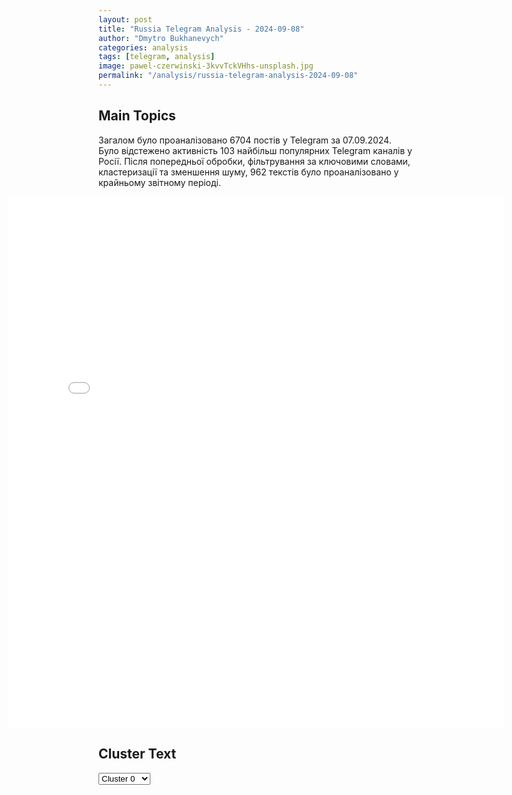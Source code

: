 ```yaml
---
layout: post
title: "Russia Telegram Analysis - 2024-09-08"
author: "Dmytro Bukhanevych"
categories: analysis
tags: [telegram, analysis]
image: pawel-czerwinski-3kvvTckVHhs-unsplash.jpg
permalink: "/analysis/russia-telegram-analysis-2024-09-08"
---
```


<style>
    /* Adjusting iframe-container styles */
    .wide-iframe-container {
        width: calc(100% + 30vw);  /* Extending the width */
        margin-left: -15vw;       /* Negative margin to push to the left */
        overflow: hidden;         /* In case the iframe content spills over */
    }

    .wide-iframe-container iframe {
        width: 100%;  /* Making the iframe take the full width of its container */
        border: none; /* Removing any borders from the iframe */
    }

    /* Toggle mechanism */
    .hidden {
        display: none;
    }
    
    .show-content-target:checked + .show-content {
        display: block;
    }
</style>

<h2>Main Topics</h2>
<p>Загалом було проаналізовано 6704 постів у Telegram за 07.09.2024. Було відстежено активність 103 найбільш популярних Telegram каналів у Росії. Після попередньої обробки, фільтрування за ключовими словами, кластеризації та зменшення шуму, 962 текстів було проаналізовано у крайньому звітному періоді.</p>
<!-- Embedding Main Plotly Visualization -->
<div class="wide-iframe-container">
    <iframe src="{{site.baseurl}}/visualizations/2024-09-08/fig_topics_time.html" height="850"></iframe>
</div>


<h2>Cluster Text</h2>

<!-- Dropdown to select a cluster -->
<select id="clusterSelector" onchange="displayClusterText()">
<option value="0">Cluster 0</option><option value="1">Cluster 1</option><option value="2">Cluster 2</option><option value="3">Cluster 3</option><option value="4">Cluster 4</option><option value="5">Cluster 5</option><option value="6">Cluster 6</option><option value="7">Cluster 7</option><option value="8">Cluster 8</option><option value="9">Cluster 9</option><option value="10">Cluster 10</option><option value="11">Cluster 11</option><option value="12">Cluster 12</option><option value="13">Cluster 13</option><option value="14">Cluster 14</option><option value="15">Cluster 15</option><option value="16">Cluster 16</option>
</select>

<!-- Display area for the selected cluster's text -->
<div id="clusterTextDisplay" class="hidden"></div>

<script type="text/javascript">
    var clusterDetails = {"0": "<b>Total Posts:</b> 39<br><b>Date:</b> 2024-09-07 00:47:23+00:00<br><b>Author:</b> vchkogpu<br><b>Link:</b> https://t.me/s/vchkogpu/50707<br><b>Subscribers:</b> 1098496<br><b>Text:</b> \u0422\u0435\u043a\u0441\u0442: \u0412 \u0412\u043e\u0440\u043e\u043d\u0435\u0436\u0441\u043a\u043e\u0439 \u043e\u0431\u043b\u0430\u0441\u0442\u0438 \u0411\u041f\u041b\u0410 \u043f\u043e\u0440\u0430\u0437\u0438\u043b \u0441\u043a\u043b\u0430\u0434 \u0431\u043e\u0435\u043f\u0440\u0438\u043f\u0430\u0441\u043e\u0432. \u041f\u043e \u0441\u043b\u043e\u0432\u0430\u043c \u0433\u0443\u0431\u0435\u0440\u043d\u0430\u0442\u043e\u0440\u0430, \u0432 \u041e\u0441\u0442\u0440\u043e\u0433\u043e\u0436\u0441\u043a\u043e\u043c \u0440\u0430\u0439\u043e\u043d\u0435 \"\u0432 \u0440\u0435\u0437\u0443\u043b\u044c\u0442\u0430\u0442\u0435 \u043f\u0430\u0434\u0435\u043d\u0438\u044f \u0411\u041f\u041b\u0410\" \u0432\u043e\u0437\u043d\u0438\u043a \u043f\u043e\u0436\u0430\u0440, \u043f\u0435\u0440\u0435\u0448\u0435\u0434\u0448\u0438\u0439 \u043d\u0430 \u0432\u0437\u0440\u044b\u0432\u043e\u043e\u043f\u0430\u0441\u043d\u044b\u0435 \u043f\u0440\u0435\u0434\u043c\u0435\u0442\u044b. \u041d\u0430\u0447\u0430\u043b\u0430\u0441\u044c \u0434\u0435\u0442\u043e\u043d\u0430\u0446\u0438\u044f. \u0416\u0438\u0442\u0435\u043b\u0435\u0439 \u043e\u0434\u043d\u043e\u0433\u043e \u0441\u0435\u043b\u0430 \u0440\u0435\u0448\u0435\u043d\u043e \u0432\u0440\u0435\u043c\u0435\u043d\u043d\u043e \u044d\u0432\u0430\u043a\u0443\u0438\u0440\u043e\u0432\u0430\u0442\u044c \u0432 \u0441\u043e\u0441\u0435\u0434\u043d\u0438\u0439 \u043d\u0430\u0441\u0435\u043b\u0435\u043d\u043d\u044b\u0439 \u043f\u0443\u043d\u043a\u0442.", "1": "<b>Total Posts:</b> 31<br><b>Date:</b> 2024-09-07 06:48:51+00:00<br><b>Author:</b> voenkorkotenok<br><b>Link:</b> https://t.me/s/voenkorKotenok/58860<br><b>Subscribers:</b> 405379<br><b>Text:</b> \u0422\u0435\u043a\u0441\u0442: \u041d\u043e\u0447\u044c\u044e \u043d\u0430\u0434 \u0440\u043e\u0441\u0441\u0438\u0439\u0441\u043a\u0438\u043c\u0438 \u0440\u0435\u0433\u0438\u043e\u043d\u0430\u043c\u0438 \u0431\u044b\u043b\u0438 \u0441\u0431\u0438\u0442\u044b \u0447\u0435\u0442\u044b\u0440\u0435 \u0443\u043a\u0440\u0430\u0438\u043d\u0441\u043a\u0438\u0445 \u0431\u0435\u0441\u043f\u0438\u043b\u043e\u0442\u043d\u0438\u043a\u0430. \u0414\u0435\u0436\u0443\u0440\u043d\u044b\u043c\u0438 \u0441\u0440\u0435\u0434\u0441\u0442\u0432\u0430\u043c\u0438 \u041f\u0412\u041e \u0443\u043d\u0438\u0447\u0442\u043e\u0436\u0435\u043d\u044b \u043f\u043e \u0434\u0432\u0430 \u0434\u0440\u043e\u043d\u0430 \u043d\u0430\u0434 \u041a\u0443\u0440\u0441\u043a\u043e\u0439 \u0438 \u0411\u0435\u043b\u0433\u043e\u0440\u043e\u0434\u0441\u043a\u043e\u0439 \u043e\u0431\u043b\u0430\u0441\u0442\u044f\u043c\u0438.\u041e\u0434\u043d\u043e\u0432\u0440\u0435\u043c\u0435\u043d\u043d\u043e \u0441 \u044d\u0442\u0438\u043c \u043f\u043e \u0446\u0435\u043b\u044f\u043c \u043d\u0430 \u0442\u0435\u0440\u0440\u0438\u0442\u043e\u0440\u0438\u0438 \u0423\u043a\u0440\u0430\u0438\u043d\u044b \u043d\u043e\u0447\u044c\u044e \u0440\u0430\u0431\u043e\u0442\u0430\u043b\u0438 \"\u0413\u0435\u0440\u0430\u043d\u0438\". \u0412\u0437\u0440\u044b\u0432\u044b \u0433\u0440\u0435\u043c\u0435\u043b\u0438 \u0432 \u041a\u0438\u0435\u0432\u0441\u043a\u043e\u0439, \u0416\u0438\u0442\u043e\u043c\u0438\u0440\u0441\u043a\u043e\u0439, \u041e\u0434\u0435\u0441\u0441\u043a\u043e\u0439, \u041d\u0438\u043a\u043e\u043b\u0430\u0435\u0432\u0441\u043a\u043e\u0439, \u0425\u043c\u0435\u043b\u044c\u043d\u0438\u0446\u043a\u043e\u0439, \u0412\u0438\u043d\u043d\u0438\u0446\u043a\u043e\u0439, \u0422\u0435\u0440\u043d\u043e\u043f\u043e\u043b\u044c\u0441\u043a\u043e\u0439 \u043e\u0431\u043b\u0430\u0441\u0442\u044f\u0445. @voenkorKotenok", "2": "<b>Total Posts:</b> 153<br><b>Date:</b> 2024-09-07 11:54:08+00:00<br><b>Author:</b> dva_majors<br><b>Link:</b> https://t.me/s/dva_majors/51819<br><b>Subscribers:</b> 1170253<br><b>Text:</b> \u0422\u0435\u043a\u0441\u0442: \u041a\u0443\u0440\u0441\u043a\u0430\u044f \u043e\u0431\u043b\u0430\u0441\u0442\u044c. \u0421\u0432\u043e\u0434\u043a\u0430 \u041c\u0438\u043d\u043e\u0431\u043e\u0440\u043e\u043d\u044b \u0420\u043e\u0441\u0441\u0438\u0438 \u043e \u0445\u043e\u0434\u0435 \u043e\u0442\u0440\u0430\u0436\u0435\u043d\u0438\u044f \u043f\u043e\u043f\u044b\u0442\u043a\u0438 \u0432\u0442\u043e\u0440\u0436\u0435\u043d\u0438\u044f \u0412\u0421\u0423 \u043d\u0430 \u0442\u0435\u0440\u0440\u0438\u0442\u043e\u0440\u0438\u044e \u0420\u043e\u0441\u0441\u0438\u0439\u0441\u043a\u043e\u0439 \u0424\u0435\u0434\u0435\u0440\u0430\u0446\u0438\u0438 \u0432 \u041a\u0443\u0440\u0441\u043a\u043e\u0439 \u043e\u0431\u043b\u0430\u0441\u0442\u0438 (\u043f\u043e \u0441\u043e\u0441\u0442\u043e\u044f\u043d\u0438\u044e \u043d\u0430 7 \u0441\u0435\u043d\u0442\u044f\u0431\u0440\u044f 2024 \u0433.)\u00a0\u25aa\ufe0f \u041f\u043e\u0434\u0440\u0430\u0437\u0434\u0435\u043b\u0435\u043d\u0438\u044f\u043c\u0438 \u0433\u0440\u0443\u043f\u043f\u0438\u0440\u043e\u0432\u043a\u0438 \u0432\u043e\u0439\u0441\u043a \u00ab\u0421\u0435\u0432\u0435\u0440\u00bb \u043f\u0440\u0438 \u043f\u043e\u0434\u0434\u0435\u0440\u0436\u043a\u0435 \u0430\u0432\u0438\u0430\u0446\u0438\u0438 \u0438 \u0430\u0440\u0442\u0438\u043b\u043b\u0435\u0440\u0438\u0438 \u043e\u0442\u0440\u0430\u0436\u0435\u043d\u044b \u0434\u0432\u0435 \u0430\u0442\u0430\u043a\u0438 \u0448\u0442\u0443\u0440\u043c\u043e\u0432\u044b\u0445 \u0433\u0440\u0443\u043f\u043f \u043f\u0440\u043e\u0442\u0438\u0432\u043d\u0438\u043a\u0430 \u0432 \u043d\u0430\u043f\u0440\u0430\u0432\u043b\u0435\u043d\u0438\u0438 \u043d\u0430\u0441\u0435\u043b\u0435\u043d\u043d\u044b\u0445 \u043f\u0443\u043d\u043a\u0442\u043e\u0432 \u0411\u043e\u0440\u043a\u0438 \u0438 \u041c\u0430\u0442\u0432\u0435\u0435\u0432\u043a\u0430, \u0430 \u0442\u0430\u043a\u0436\u0435 \u0441\u043e\u0440\u0432\u0430\u043d\u044b \u043f\u043e\u043f\u044b\u0442\u043a\u0438 \u0430\u0442\u0430\u043a \u0432 \u043d\u0430\u043f\u0440\u0430\u0432\u043b\u0435\u043d\u0438\u044f\u0445 \u041a\u043e\u0440\u0435\u043d\u0435\u0432\u043e \u0438 \u0420\u0443\u0441\u0441\u043a\u043e\u0439 \u041a\u043e\u043d\u043e\u043f\u0435\u043b\u044c\u043a\u0438. \u041f\u043e\u0442\u0435\u0440\u0438 \u043f\u0440\u043e\u0442\u0438\u0432\u043d\u0438\u043a\u0430 \u0441\u043e\u0441\u0442\u0430\u0432\u0438\u043b\u0438 \u0434\u043e 20 \u0432\u043e\u0435\u043d\u043d\u043e\u0441\u043b\u0443\u0436\u0430\u0449\u0438\u0445 \u0443\u0431\u0438\u0442\u044b\u043c\u0438 \u0438 \u0440\u0430\u043d\u0435\u043d\u044b\u043c\u0438, \u0430 \u0442\u0430\u043a\u0436\u0435 \u0434\u0432\u0435 \u0431\u043e\u0435\u0432\u044b\u0435 \u0431\u0440\u043e\u043d\u0438\u0440\u043e\u0432\u0430\u043d\u043d\u044b\u0435 \u043c\u0430\u0448\u0438\u043d\u044b.\u00a0\u25aa\ufe0f \u0423\u0434\u0430\u0440\u0430\u043c\u0438 \u0430\u0432\u0438\u0430\u0446\u0438\u0438, \u043e\u0433\u043d\u0435\u043c \u0430\u0440\u0442\u0438\u043b\u043b\u0435\u0440\u0438\u0438 \u0438 \u0430\u043a\u0442\u0438\u0432\u043d\u044b\u043c\u0438 \u0434\u0435\u0439\u0441\u0442\u0432\u0438\u044f\u043c\u0438 \u0440\u043e\u0441\u0441\u0438\u0439\u0441\u043a\u0438\u0445 \u0432\u043e\u0439\u0441\u043a \u043d\u0430\u043d\u0435\u0441\u0435\u043d\u043e \u043f\u043e\u0440\u0430\u0436\u0435\u043d\u0438\u0435 \u0441\u043a\u043e\u043f\u043b\u0435\u043d\u0438\u044f\u043c \u0436\u0438\u0432\u043e\u0439 \u0441\u0438\u043b\u044b \u0438 \u0442\u0435\u0445\u043d\u0438\u043a\u0438 22-\u0439, 61-\u0439, 115-\u0439 \u043c\u0435\u0445\u0430\u043d\u0438\u0437\u0438\u0440\u043e\u0432\u0430\u043d\u043d\u044b\u0445, 80-\u0439, 82-\u0439, 95-\u0439 \u0434\u0435\u0441\u0430\u043d\u0442\u043d\u043e-\u0448\u0442\u0443\u0440\u043c\u043e\u0432\u044b\u0445 \u0438 92-\u0439 \u0448\u0442\u0443\u0440\u043c\u043e\u0432\u043e\u0439 \u0431\u0440\u0438\u0433\u0430\u0434 \u0412\u0421\u0423, \u0430 \u0442\u0430\u043a\u0436\u0435 129-\u0439 \u0431\u0440\u0438\u0433\u0430\u0434\u044b \u0442\u0435\u0440\u043e\u0431\u043e\u0440\u043e\u043d\u044b \u0432 \u0440\u0430\u0439\u043e\u043d\u0430\u0445 \u043d\u0430\u0441\u0435\u043b\u0435\u043d\u043d\u044b\u0445 \u043f\u0443\u043d\u043a\u0442\u043e\u0432 \u0410\u043f\u0430\u043d\u0430\u0441\u043e\u0432\u043a\u0430, \u0412\u0438\u0448\u043d\u0435\u0432\u043a\u0430, \u0411\u043e\u0440\u043a\u0438, \u0412\u043d\u0435\u0437\u0430\u043f\u043d\u043e\u0435, \u0413\u043e\u0433\u043e\u043b\u0435\u0432\u043a\u0430, \u0417\u0430\u043c\u043e\u0441\u0442\u044c\u0435, \u041a\u0430\u0437\u0430\u0447\u0430\u044f \u041b\u043e\u043a\u043d\u044f, \u041a\u0440\u0443\u0433\u043b\u0435\u043d\u044c\u043a\u043e\u0435, \u041a\u0443\u0440\u0438\u043b\u043e\u0432\u043a\u0430, \u041b\u044e\u0431\u0438\u043c\u043e\u0432\u043a\u0430, \u041c\u0430\u043b\u0430\u044f \u041b\u043e\u043a\u043d\u044f, \u041c\u0430\u0440\u0442\u044b\u043d\u043e\u0432\u043a\u0430, \u041d\u043e\u0432\u043e\u0438\u0432\u0430\u043d\u043e\u0432\u043a\u0430, \u041e\u0431\u0443\u0445\u043e\u0432\u043a\u0430, \u0421\u043d\u0430\u0433\u043e\u0441\u0442\u044c \u0438 \u0427\u0435\u0440\u043a\u0430\u0441\u0441\u043a\u0430\u044f \u041a\u043e\u043d\u043e\u043f\u0435\u043b\u044c\u043a\u0430.\u25aa\ufe0f\u041e\u043f\u0435\u0440\u0430\u0442\u0438\u0432\u043d\u043e-\u0442\u0430\u043a\u0442\u0438\u0447\u0435\u0441\u043a\u043e\u0439 \u0430\u0432\u0438\u0430\u0446\u0438\u0435\u0439 \u0438 \u0440\u0430\u043a\u0435\u0442\u043d\u044b\u043c\u0438 \u0432\u043e\u0439\u0441\u043a\u0430\u043c\u0438 \u043d\u0430\u043d\u0435\u0441\u0435\u043d\u044b \u0443\u0434\u0430\u0440\u044b \u043f\u043e \u0440\u0430\u0439\u043e\u043d\u0430\u043c \u0441\u043e\u0441\u0440\u0435\u0434\u043e\u0442\u043e\u0447\u0435\u043d\u0438\u044f \u0432 \u0421\u0443\u043c\u0441\u043a\u043e\u0439 \u043e\u0431\u043b\u0430\u0441\u0442\u0438 \u043b\u0438\u0447\u043d\u043e\u0433\u043e \u0441\u043e\u0441\u0442\u0430\u0432\u0430 \u0438 \u0432\u043e\u0435\u043d\u043d\u043e\u0439 \u0442\u0435\u0445\u043d\u0438\u043a\u0438 \u0440\u0435\u0437\u0435\u0440\u0432\u043e\u0432 22-\u0439, 61-\u0439 \u043c\u0435\u0445\u0430\u043d\u0438\u0437\u0438\u0440\u043e\u0432\u0430\u043d\u043d\u044b\u0445, 80-\u0439, 95-\u0439 \u0434\u0435\u0441\u0430\u043d\u0442\u043d\u043e-\u0448\u0442\u0443\u0440\u043c\u043e\u0432\u044b\u0445 \u0431\u0440\u0438\u0433\u0430\u0434 \u0412\u0421\u0423, 1-\u0439 \u0431\u0440\u0438\u0433\u0430\u0434\u044b \u043d\u0430\u0446\u0433\u0432\u0430\u0440\u0434\u0438\u0438, \u0430 \u0442\u0430\u043a\u0436\u0435 103-\u0439, 106-\u0439, 107-\u0439, 113-\u0439 \u0438 118-\u0439 \u0431\u0440\u0438\u0433\u0430\u0434 \u0442\u0435\u0440\u043e\u0431\u043e\u0440\u043e\u043d\u044b \u0432 \u0440\u0430\u0439\u043e\u043d\u0430\u0445 \u043d\u0430\u0441\u0435\u043b\u0435\u043d\u043d\u044b\u0445 \u043f\u0443\u043d\u043a\u0442\u043e\u0432 \u0410\u043b\u0435\u043a\u0441\u0435\u0435\u0432\u043a\u0430, \u0411\u0435\u043b\u043e\u043f\u043e\u043b\u044c\u0435, \u0411\u043e\u044f\u0440\u043e-\u041b\u0435\u0436\u0430\u0447\u0435, \u0412\u043b\u0430\u0434\u0438\u043c\u0438\u0440\u043e\u0432\u043a\u0430, \u0413\u043b\u0443\u0445\u043e\u0432, \u041a\u0440\u0430\u0441\u043d\u043e\u043f\u043e\u043b\u044c\u0435, \u0421\u0443\u043c\u044b, \u0425\u043e\u0442\u0435\u043d\u044c \u0438 \u042f\u043c\u043f\u043e\u043b\u044c.\u00a0\u25aa\ufe0f \u0417\u0430 \u0441\u0443\u0442\u043a\u0438 \u043f\u043e\u0442\u0435\u0440\u0438 \u0412\u0421\u0423 \u0441\u043e\u0441\u0442\u0430\u0432\u0438\u043b\u0438 \u0431\u043e\u043b\u0435\u0435 280 \u0432\u043e\u0435\u043d\u043d\u043e\u0441\u043b\u0443\u0436\u0430\u0449\u0438\u0445, 13 \u0435\u0434\u0438\u043d\u0438\u0446 \u0431\u0440\u043e\u043d\u0435\u0442\u0435\u0445\u043d\u0438\u043a\u0438, \u0432 \u0442\u043e\u043c \u0447\u0438\u0441\u043b\u0435 \u0442\u0440\u0438 \u0442\u0430\u043d\u043a\u0430 \u0438 10 \u0431\u043e\u0435\u0432\u044b\u0445 \u0431\u0440\u043e\u043d\u0438\u0440\u043e\u0432\u0430\u043d\u043d\u044b\u0445 \u043c\u0430\u0448\u0438\u043d, 9 \u0430\u0440\u0442\u0438\u043b\u043b\u0435\u0440\u0438\u0439\u0441\u043a\u0438\u0445 \u043e\u0440\u0443\u0434\u0438\u0439, \u0432 \u0442\u043e\u043c \u0447\u0438\u0441\u043b\u0435 155 \u043c\u043c \u0433\u0430\u0443\u0431\u0438\u0446\u0430 \u041c777 \u043f\u0440\u043e\u0438\u0437\u0432\u043e\u0434\u0441\u0442\u0432\u0430 \u0421\u0428\u0410, 9 \u0430\u0432\u0442\u043e\u043c\u043e\u0431\u0438\u043b\u0435\u0439, \u0430 \u0442\u0430\u043a\u0436\u0435 \u0441\u0442\u0430\u043d\u0446\u0438\u044f \u0440\u0430\u0434\u0438\u043e\u044d\u043b\u0435\u043a\u0442\u0440\u043e\u043d\u043d\u043e\u0439 \u0431\u043e\u0440\u044c\u0431\u044b.\u00a0\u2728\u0412\u0441\u0435\u0433\u043e \u0437\u0430 \u0432\u0440\u0435\u043c\u044f \u0431\u043e\u0435\u0432\u044b\u0445 \u0434\u0435\u0439\u0441\u0442\u0432\u0438\u0439 \u043d\u0430 \u041a\u0443\u0440\u0441\u043a\u043e\u043c \u043d\u0430\u043f\u0440\u0430\u0432\u043b\u0435\u043d\u0438\u0438 \u043f\u0440\u043e\u0442\u0438\u0432\u043d\u0438\u043a \u043f\u043e\u0442\u0435\u0440\u044f\u043b \u0431\u043e\u043b\u0435\u0435 10700 \u0432\u043e\u0435\u043d\u043d\u043e\u0441\u043b\u0443\u0436\u0430\u0449\u0438\u0445, 84 \u0442\u0430\u043d\u043a\u0430, 41 \u0431\u043e\u0435\u0432\u0443\u044e \u043c\u0430\u0448\u0438\u043d\u0443 \u043f\u0435\u0445\u043e\u0442\u044b, 74 \u0431\u0440\u043e\u043d\u0435\u0442\u0440\u0430\u043d\u0441\u043f\u043e\u0440\u0442\u0435\u0440\u0430, 609 \u0431\u043e\u0435\u0432\u044b\u0445 \u0431\u0440\u043e\u043d\u0438\u0440\u043e\u0432\u0430\u043d\u043d\u044b\u0445 \u043c\u0430\u0448\u0438\u043d, 348 \u0430\u0432\u0442\u043e\u043c\u043e\u0431\u0438\u043b\u0435\u0439, 82 \u0430\u0440\u0442\u0438\u043b\u043b\u0435\u0440\u0438\u0439\u0441\u043a\u0438\u0445 \u043e\u0440\u0443\u0434\u0438\u044f, 24 \u043f\u0443\u0441\u043a\u043e\u0432\u044b\u0435 \u0443\u0441\u0442\u0430\u043d\u043e\u0432\u043a\u0438 \u0440\u0435\u0430\u043a\u0442\u0438\u0432\u043d\u044b\u0445 \u0441\u0438\u0441\u0442\u0435\u043c \u0437\u0430\u043b\u043f\u043e\u0432\u043e\u0433\u043e \u043e\u0433\u043d\u044f, \u0432 \u0442\u043e\u043c \u0447\u0438\u0441\u043b\u0435 \u0441\u0435\u043c\u044c \u041c142 HIMARS \u0438 \u043f\u044f\u0442\u044c \u041c270 MLRS \u043f\u0440\u043e\u0438\u0437\u0432\u043e\u0434\u0441\u0442\u0432\u0430 \u0421\u0428\u0410, \u0432\u043e\u0441\u0435\u043c\u044c \u043f\u0443\u0441\u043a\u043e\u0432\u044b\u0445 \u0443\u0441\u0442\u0430\u043d\u043e\u0432\u043e\u043a \u0437\u0435\u043d\u0438\u0442\u043d\u044b\u0445 \u0440\u0430\u043a\u0435\u0442\u043d\u044b\u0445 \u043a\u043e\u043c\u043f\u043b\u0435\u043a\u0441\u043e\u0432, \u0434\u0432\u0435 \u0442\u0440\u0430\u043d\u0441\u043f\u043e\u0440\u0442\u043d\u043e-\u0437\u0430\u0440\u044f\u0436\u0430\u044e\u0449\u0438\u0435 \u043c\u0430\u0448\u0438\u043d\u044b, 20 \u0441\u0442\u0430\u043d\u0446\u0438\u0439 \u0440\u0430\u0434\u0438\u043e\u044d\u043b\u0435\u043a\u0442\u0440\u043e\u043d\u043d\u043e\u0439 \u0438 \u0441\u0435\u043c\u044c \u0420\u041b\u0421 \u043a\u043e\u043d\u0442\u0440\u0431\u0430\u0442\u0430\u0440\u0435\u0439\u043d\u043e\u0439 \u0431\u043e\u0440\u044c\u0431\u044b, \u0434\u0432\u0435 \u0420\u041b\u0421 \u041f\u0412\u041e, \u0432\u043e\u0441\u0435\u043c\u044c \u0435\u0434\u0438\u043d\u0438\u0446 \u0438\u043d\u0436\u0435\u043d\u0435\u0440\u043d\u043e\u0439 \u0442\u0435\u0445\u043d\u0438\u043a\u0438, \u0432 \u0442.\u0447. \u0434\u0432\u0435 \u0438\u043d\u0436\u0435\u043d\u0435\u0440\u043d\u044b\u0435 \u043c\u0430\u0448\u0438\u043d\u044b \u0440\u0430\u0437\u0433\u0440\u0430\u0436\u0434\u0435\u043d\u0438\u044f \u0438 \u043e\u0434\u043d\u0430 \u0443\u0441\u0442\u0430\u043d\u043e\u0432\u043a\u0430 \u0440\u0430\u0437\u043c\u0438\u043d\u0438\u0440\u043e\u0432\u0430\u043d\u0438\u044f \u0423\u0420-77.\u0414\u0432\u0430 \u043c\u0430\u0439\u043e\u0440\u0430", "3": "<b>Total Posts:</b> 95<br><b>Date:</b> 2024-09-07 02:01:01+00:00<br><b>Author:</b> mod_russia<br><b>Link:</b> https://t.me/s/mod_russia/43061<br><b>Subscribers:</b> 595153<br><b>Text:</b> \u0422\u0435\u043a\u0441\u0442: \ud83d\udd25 \u0421\u0436\u0438\u0433\u0430\u0435\u043c \u043f\u043e\u0437\u0438\u0446\u0438\u0438 \u043f\u0440\u043e\u0442\u0438\u0432\u043d\u0438\u043a\u0430\u0420\u0430\u0441\u0447\u0435\u0442\u044b \u0420\u0421\u0417\u041e \u00ab\u0413\u0440\u0430\u0434\u00bb \u0433\u0440\u0443\u043f\u043f\u0438\u0440\u043e\u0432\u043a\u0438 \u0432\u043e\u0439\u0441\u043a \u00ab\u0421\u0435\u0432\u0435\u0440\u00bb \u0443\u043d\u0438\u0447\u0442\u043e\u0436\u0438\u043b\u0438 \u0436\u0438\u0432\u0443\u044e \u0441\u0438\u043b\u0443 \u0412\u0421\u0423 \u0432 \u043f\u0440\u0438\u0433\u0440\u0430\u043d\u0438\u0447\u043d\u043e\u043c \u0440\u0430\u0439\u043e\u043d\u0435 \u041a\u0443\u0440\u0441\u043a\u043e\u0439 \u043e\u0431\u043b\u0430\u0441\u0442\u0438. \u0410\u0440\u0442\u0438\u043b\u043b\u0435\u0440\u0438\u0441\u0442\u044b, \u0432\u0437\u0430\u0438\u043c\u043e\u0434\u0435\u0439\u0441\u0442\u0432\u0443\u044f \u0441 \u043f\u0435\u0440\u0435\u0434\u043e\u0432\u044b\u043c\u0438 \u0440\u0430\u0437\u0432\u0435\u0434\u044b\u0432\u0430\u0442\u0435\u043b\u044c\u043d\u044b\u043c\u0438 \u0433\u0440\u0443\u043f\u043f\u0430\u043c\u0438 \u0438 \u0431\u0435\u0441\u043f\u0438\u043b\u043e\u0442\u043d\u043e\u0439 \u0430\u0432\u0438\u0430\u0446\u0438\u0435\u0439,  \u043d\u0430\u043d\u043e\u0441\u044f\u0442 \u043e\u0433\u043d\u0435\u0432\u043e\u0435 \u043f\u043e\u0440\u0430\u0436\u0435\u043d\u0438\u0435 \u043f\u043e \u043c\u0435\u0441\u0442\u0430\u043c \u0440\u0430\u0437\u043c\u0435\u0449\u0435\u043d\u0438\u044f \u043f\u0440\u043e\u0442\u0438\u0432\u043d\u0438\u043a\u0430, \u043e\u043f\u043e\u0440\u043d\u044b\u043c \u0438 \u043d\u0430\u0431\u043b\u044e\u0434\u0430\u0442\u0435\u043b\u044c\u043d\u044b\u043c \u043f\u0443\u043d\u043a\u0442\u0430\u043c, \u043c\u0430\u0440\u0448\u0440\u0443\u0442\u0430\u043c \u0434\u0432\u0438\u0436\u0435\u043d\u0438\u044f \u0431\u0440\u043e\u043d\u0438\u0440\u043e\u0432\u0430\u043d\u043d\u043e\u0439 \u0442\u0435\u0445\u043d\u0438\u043a\u0438 \u0438 \u043a\u043e\u0447\u0443\u044e\u0449\u0438\u0445 \u043e\u0433\u043d\u0435\u0432\u044b\u0445 \u0441\u0440\u0435\u0434\u0441\u0442\u0432 \u0412\u0421\u0423.\ud83d\udd39 \u041c\u0438\u043d\u043e\u0431\u043e\u0440\u043e\u043d\u044b \u0420\u043e\u0441\u0441\u0438\u0438", "4": "<b>Total Posts:</b> 26<br><b>Date:</b> 2024-09-07 09:44:00+00:00<br><b>Author:</b> ssigny<br><b>Link:</b> https://t.me/s/ssigny/109940<br><b>Subscribers:</b> 457081<br><b>Text:</b> \u0422\u0435\u043a\u0441\u0442: \u2757\ufe0f4 \u0447\u0435\u043b\u043e\u0432\u0435\u043a\u0430 \u0438 \u0440\u0435\u0431\u0435\u043d\u043e\u043a \u043f\u043e\u0441\u0442\u0440\u0430\u0434\u0430\u043b\u0438 \u0438\u0437-\u0437\u0430 \u043e\u0431\u0441\u0442\u0440\u0435\u043b\u0430 \u0412\u0421\u0423 \u0431\u043e\u043b\u044c\u043d\u0438\u0446\u044b \u0432 \u0413\u043e\u0440\u043b\u043e\u0432\u043a\u0435 \u2014 \u0433\u043b\u0430\u0432\u0430 \u0433\u043e\u0440\u043e\u0434\u0441\u043a\u043e\u0433\u043e \u043e\u043a\u0440\u0443\u0433\u0430", "5": "<b>Total Posts:</b> 36<br><b>Date:</b> 2024-09-07 16:35:07+00:00<br><b>Author:</b> readovkanews<br><b>Link:</b> https://t.me/s/readovkanews/86402<br><b>Subscribers:</b> 2750872<br><b>Text:</b> \u0422\u0435\u043a\u0441\u0442: \u00ab\u0410 \u043c\u043e\u0436\u043d\u043e \u0412\u043e\u0440\u043e\u043d\u0435\u0436\u0443 \u043f\u0440\u0438\u0432\u0435\u0442 \u043f\u0435\u0440\u0435\u0434\u0430\u0442\u044c?\u00bb \u2014 \u0440\u0435\u043f\u043e\u0440\u0442\u0430\u0436 Readovka \u0438\u0437 \u0411\u043e\u043b\u044c\u0448\u0435\u0441\u043e\u043b\u0434\u0430\u0442\u0441\u043a\u043e\u0433\u043e \u0440\u0430\u0439\u043e\u043d\u0430 \u041a\u0443\u0440\u0441\u043a\u043e\u0439 \u043e\u0431\u043b\u0430\u0441\u0442\u0438, \u0433\u0434\u0435, \u043d\u0435\u0441\u043c\u043e\u0442\u0440\u044f \u043d\u0430 \u043e\u0442\u0441\u0443\u0442\u0441\u0442\u0432\u0438\u0435 \u0432\u0440\u0430\u0433\u0430, \u043f\u043e\u0441\u0442\u043e\u044f\u043d\u043d\u043e \u043a\u0440\u0443\u0436\u0430\u0442 \u0411\u041f\u041b\u0410\u0412 \u0411\u043e\u043b\u044c\u0448\u0435\u0441\u043e\u043b\u0434\u0430\u0442\u0441\u043a\u043e\u043c \u0440\u0430\u0439\u043e\u043d\u0435 \u041a\u0443\u0440\u0441\u043a\u043e\u0439 \u043e\u0431\u043b\u0430\u0441\u0442\u0438 \u043d\u0435\u0442 \u0442\u0430\u043a\u0438\u0445 \u0431\u043e\u0435\u0432, \u043a\u0430\u043a \u0432 \u0441\u043e\u0441\u0435\u0434\u043d\u0438\u0445 \u0421\u0443\u0434\u0436\u0430\u043d\u0441\u043a\u043e\u043c \u0438\u043b\u0438 \u041a\u043e\u0440\u0435\u043d\u0435\u0432\u0441\u043a\u043e\u043c. \u041d\u043e \u043e\u043f\u0430\u0441\u043d\u043e\u0441\u0442\u0438 \u0432 \u043a\u043e\u043d\u0446\u0435 \u043a\u043e\u043d\u0446\u043e\u0432 \u0441\u0442\u0430\u043b\u043e \u043d\u0435 \u043c\u0435\u043d\u044c\u0448\u0435 \u2014 \u0432 \u043d\u0435\u0431\u0435 \u0442\u043e \u0438 \u0434\u0435\u043b\u043e \u0448\u043d\u044b\u0440\u044f\u044e\u0442 \u0432\u0440\u0430\u0436\u0435\u0441\u043a\u0438\u0435 \u0431\u0435\u0441\u043f\u0438\u043b\u043e\u0442\u043d\u0438\u043a\u0438. \u0427\u0430\u0441\u0442\u044c \u043d\u0430\u0441\u0435\u043b\u0435\u043d\u0438\u044f \u043e\u043a\u0440\u0435\u0441\u0442\u043d\u044b\u0445 \u0434\u0435\u0440\u0435\u0432\u0435\u043d\u044c \u0443\u0435\u0445\u0430\u043b\u043e \u043d\u0430 \u0431\u0435\u0437\u043e\u043f\u0430\u0441\u043d\u043e\u0435 \u0440\u0430\u0441\u0441\u0442\u043e\u044f\u043d\u0438\u0435. \u041d\u043e, \u043a\u0430\u043a \u0438 \u0432\u0435\u0437\u0434\u0435, \u043d\u0435\u043a\u043e\u0442\u043e\u0440\u044b\u0435 \u043b\u044e\u0434\u0438 \u043e\u0441\u0442\u0430\u043b\u0438\u0441\u044c \u2014 \u043a\u0442\u043e \u0431\u043e\u0438\u0442\u0441\u044f \u0437\u0430 \u0445\u043e\u0437\u044f\u0439\u0441\u0442\u0432\u043e, \u043a\u0442\u043e \u043d\u0435 \u043c\u043e\u0436\u0435\u0442 \u0432\u044b\u0432\u0435\u0437\u0442\u0438 \u043c\u0430\u043b\u043e\u043c\u043e\u0431\u0438\u043b\u044c\u043d\u043e\u0433\u043e \u043f\u043e\u0436\u0438\u043b\u043e\u0433\u043e \u0440\u043e\u0434\u0441\u0442\u0432\u0435\u043d\u043d\u0438\u043a\u0430, \u0430 \u043a\u0442\u043e \u0441\u0430\u043c \u0447\u0443\u0432\u0441\u0442\u0432\u0443\u0435\u0442, \u0447\u0442\u043e \u043d\u0435 \u043e\u0441\u0438\u043b\u0438\u0442 \u0431\u0435\u0433\u0441\u0442\u0432\u043e \u0432 \u0447\u0443\u0436\u043e\u0435 \u043c\u0435\u0441\u0442\u043e \u043d\u0430 \u043d\u0435\u043f\u043e\u043d\u044f\u0442\u043d\u044b\u0439 \u0441\u0440\u043e\u043a. \u0415\u0449\u0435 \u0438 \u043d\u0435\u043a\u043e\u0442\u043e\u0440\u044b\u0435 \u0443\u0435\u0445\u0430\u0432\u0448\u0438\u0435 \u0441\u043f\u0443\u0441\u0442\u044f \u0432\u0440\u0435\u043c\u044f \u0432\u0435\u0440\u043d\u0443\u043b\u0438\u0441\u044c \u0434\u043e\u043c\u043e\u0439.\u0412\u043c\u0435\u0441\u0442\u0435 \u0441 \u0432\u043e\u043b\u043e\u043d\u0442\u0435\u0440\u0430\u043c\u0438 \u0438 \u0432\u043e\u0435\u043d\u043d\u044b\u043c\u0438, \u043e\u043f\u0435\u043a\u0430\u044e\u0449\u0438\u043c\u0438 \u044d\u0442\u0438 \u0441\u0435\u043b\u0430, \u043a \u043c\u0435\u0441\u0442\u043d\u044b\u043c \u043f\u0440\u0438\u0435\u0445\u0430\u043b \u043a\u043e\u0440\u0440\u0435\u0441\u043f\u043e\u043d\u0434\u0435\u043d\u0442 Readovka \u0421\u0443\u0441\u0430\u043d\u043d\u0430 \u0421\u0435\u0440\u043e\u0431\u044f\u043d. \u041e\u043d\u0438 \u0432\u043e\u0437\u0438\u043b\u0438 \u0433\u0443\u043c\u0430\u043d\u0438\u0442\u0430\u0440\u043a\u0443 \u0438 \u043f\u043e \u0432\u043e\u0437\u043c\u043e\u0436\u043d\u043e\u0441\u0442\u0438 \u0443\u0433\u043e\u0432\u0430\u0440\u0438\u0432\u0430\u043b\u0438 \u0436\u0438\u0442\u0435\u043b\u0435\u0439 \u0440\u0430\u0439\u043e\u043d\u0430 \u044d\u0432\u0430\u043a\u0443\u0438\u0440\u043e\u0432\u0430\u0442\u044c\u0441\u044f \u2014 \u043d\u043e \u043d\u0438 \u043e\u0434\u0438\u043d \u0442\u0430\u043a \u0438 \u043d\u0435 \u0437\u0430\u0445\u043e\u0442\u0435\u043b. \u0412\u0438\u0434\u0435\u043b\u0438 \u0437\u0434\u0435\u0441\u044c \u0438 \u0441\u0442\u0440\u0430\u0448\u043d\u044b\u0435 \u043a\u0430\u0440\u0442\u0438\u043d\u044b \u2014 \u043f\u043e\u0433\u0438\u0431\u0448\u0435\u0435 \u043e\u0442 \u043f\u0440\u0438\u043b\u0435\u0442\u0430 \u0441\u0442\u0430\u0434\u043e \u0441\u043a\u043e\u0442\u0430, \u0432\u0438\u0434\u0435\u043b\u0438 \u0438 \u043d\u0430\u0433\u043b\u043e \u043b\u0435\u0442\u0430\u044e\u0449\u0438\u0435 \u0434\u0440\u043e\u043d\u044b \u0412\u0421\u0423. \u0427\u0442\u043e \u0441\u0435\u0439\u0447\u0430\u0441 \u043f\u0440\u043e\u0438\u0441\u0445\u043e\u0434\u0438\u0442 \u043f\u043e\u0434 \u0411\u043e\u043b\u044c\u0448\u0438\u043c \u0421\u043e\u043b\u0434\u0430\u0442\u0441\u043a\u0438\u043c, \u0430\u0442\u043c\u043e\u0441\u0444\u0435\u0440\u0430 \u043f\u0440\u0438\u0444\u0440\u043e\u043d\u0442\u043e\u0432\u043e\u0433\u043e \u0440\u0430\u0439\u043e\u043d\u0430 \u0441 \u043f\u0430\u0441\u043c\u0443\u0440\u043d\u044b\u043c \u043d\u0435\u0431\u043e\u043c, \u0437\u0430\u0442\u0438\u0445\u0448\u0438\u043c\u0438 \u0443\u043b\u0438\u0446\u0430\u043c\u0438 \u0438 \u043f\u0438\u043b\u0438\u043a\u0430\u044e\u0449\u0438\u043c \u043b\u043e\u043a\u0430\u0442\u043e\u0440\u043e\u043c FPV-\u0434\u0440\u043e\u043d\u043e\u0432 \u2014 \u0441\u043c\u043e\u0442\u0440\u0438\u0442\u0435 \u0432 \u0440\u0435\u043f\u043e\u0440\u0442\u0430\u0436\u0435 Readovka.", "6": "<b>Total Posts:</b> 43<br><b>Date:</b> 2024-09-07 18:00:01+00:00<br><b>Author:</b> solovievlive<br><b>Link:</b> https://t.me/s/SolovievLive/279210<br><b>Subscribers:</b> 1339060<br><b>Text:</b> \u0422\u0435\u043a\u0441\u0442: \ud83d\udcfa\ud83d\udcfa \u0413\u043b\u0430\u0432\u043d\u043e\u0435 \u0437\u0430 \u0434\u0435\u043d\u044c\ud83d\udfe5\u0412\u0421 \u0420\u0424 \u043e\u0441\u0432\u043e\u0431\u043e\u0434\u0438\u043b\u0438 \u041a\u0430\u043b\u0438\u043d\u043e\u0432\u043e \u0432 \u0414\u041d\u0420;\ud83d\udfe5\u041c\u0438\u043d\u043e\u0431\u043e\u0440\u043e\u043d\u044b \u043e\u0437\u0432\u0443\u0447\u0438\u043b\u043e \u043d\u043e\u0432\u044b\u0435 \u043f\u043e\u0442\u0435\u0440\u0438 \u0412\u0421\u0423 \u043d\u0430 \u043a\u0443\u0440\u0441\u043a\u043e\u043c \u043d\u0430\u043f\u0440\u0430\u0432\u043b\u0435\u043d\u0438\u0438;\ud83d\udfe5\u0412\u0421\u0423 \u043e\u0431\u0441\u0442\u0440\u0435\u043b\u044f\u043b\u0438 \u0434\u0435\u0442\u0441\u043a\u0443\u044e \u0431\u043e\u043b\u044c\u043d\u0438\u0446\u0443 \u0432 \u0413\u043e\u0440\u043b\u043e\u0432\u043a\u0435;\ud83d\udfe5\u041f\u0440\u0435\u0437\u0438\u0434\u0435\u043d\u0442 \u043f\u043e\u0437\u0434\u0440\u0430\u0432\u0438\u043b \u043c\u043e\u0441\u043a\u0432\u0438\u0447\u0435\u0439 \u0441 \u0414\u043d\u0435\u043c \u0433\u043e\u0440\u043e\u0434\u0430;\ud83d\udfe5\u041f\u0443\u0442\u0438\u043d \u0438 \u0421\u043e\u0431\u044f\u043d\u0438\u043d \u043e\u0442\u043a\u0440\u044b\u043b\u0438 \u043f\u0435\u0440\u0432\u044b\u0439 \u0443\u0447\u0430\u0441\u0442\u043e\u043a \u0422\u0440\u043e\u0438\u0446\u043a\u043e\u0439 \u043b\u0438\u043d\u0438\u0438 \u043c\u0435\u0442\u0440\u043e;\ud83d\udfe5\u042d\u043a\u0441\u043a\u043b\u044e\u0437\u0438\u0432: \u00ab\u0412\u043e\u043b\u043a\u0438 \u0434\u0430 \u0412\u0438\u043d\u0447\u0438\u00bb \u2014 \u0432\u0441\u0451!\ud83d\udfe5\u041d\u0435\u043c\u0435\u0446\u043a\u0438\u0435 \u0438\u0441\u0442\u0440\u0435\u0431\u0438\u0442\u0435\u043b\u0438 \u0432\u044b\u043f\u043e\u043b\u043d\u0438\u043b\u0438 \u043c\u0430\u043d\u0435\u0432\u0440\u044b \u0432 180 \u043a\u043c \u043e\u0442 \u0440\u043e\u0441\u0441\u0438\u0439\u0441\u043a\u043e\u0439 \u0433\u0440\u0430\u043d\u0438\u0446\u044b;\ud83d\udfe5\u0421\u041c\u0418: \u0417\u0435\u043b\u0435\u043d\u0441\u043a\u0438\u0439 \u043d\u0435 \u0441\u043c\u043e\u0433 \u0443\u0431\u0435\u0434\u0438\u0442\u044c \u0441\u043e\u044e\u0437\u043d\u0438\u043a\u043e\u0432 \u0441\u043d\u044f\u0442\u044c \u043e\u0433\u0440\u0430\u043d\u0438\u0447\u0435\u043d\u0438\u044f \u043d\u0430 \u0443\u0434\u0430\u0440\u044b \u043f\u043e \u0420\u0424;\ud83d\udfe5\u0424\u0421\u0411 \u0440\u0430\u0441\u0441\u0435\u043a\u0440\u0435\u0442\u0438\u043b\u0430 \u0434\u043e\u043a\u0443\u043c\u0435\u043d\u0442\u044b \u043e \u0437\u0432\u0435\u0440\u0441\u0442\u0432\u0430\u0445 \u0444\u0430\u0448\u0438\u0441\u0442\u043e\u0432 \u0432 \u0414\u043e\u043d\u0435\u0446\u043a\u0435;\ud83d\udfe5\u0412\u043e \u0424\u0440\u0430\u043d\u0446\u0438\u0438 \u0442\u0440\u0435\u0431\u0443\u044e\u0442 \u043e\u0442\u0441\u0442\u0430\u0432\u043a\u0438 \u041c\u0430\u043a\u0440\u043e\u043d\u0430;\ud83d\udfe5\u0417\u0430\u043f\u0430\u0434 \u043d\u0435 \u0432\u0435\u0440\u0438\u0442, \u0447\u0442\u043e \u0412\u0421\u0423 \u0434\u043e\u043b\u0433\u043e \u043f\u0440\u043e\u0434\u0435\u0440\u0436\u0430\u0442\u0441\u044f \u0432 \u043a\u0443\u0440\u0441\u043a\u043e\u0439 \u043e\u0431\u043b\u0430\u0441\u0442\u0438;\ud83d\udfe5\u0412\u0442\u043e\u0440\u043e\u0439 \u0434\u0435\u043d\u044c \u0440\u0435\u0433\u0438\u043e\u043d\u0430\u043b\u044c\u043d\u043e\u0433\u043e \u0433\u043e\u043b\u043e\u0441\u043e\u0432\u0430\u043d\u0438\u044f \u2014 \u043f\u0440\u0435\u0434\u043e\u0442\u0432\u0440\u0430\u0449\u0435\u043d\u043e \u043e\u043a\u043e\u043b\u043e 100 \u0442\u044b\u0441. \u0430\u0442\u0430\u043a \u043d\u0430 \u043f\u043e\u0440\u0442\u0430\u043b \u0426\u0418\u041a.\u270d \u041f\u043e\u0434\u043f\u0438\u0441\u044b\u0432\u0430\u0439\u0441\u044f \u043d\u0430 \u0421\u043e\u043b\u043e\u0432\u044c\u0451\u0432\u0430!", "7": "<b>Total Posts:</b> 26<br><b>Date:</b> 2024-09-07 11:50:30+00:00<br><b>Author:</b> dva_majors<br><b>Link:</b> https://t.me/s/dva_majors/51818<br><b>Subscribers:</b> 1170253<br><b>Text:</b> \u0422\u0435\u043a\u0441\u0442: \u0423\u0447\u0430\u0441\u0442\u043d\u0438\u043a\u0438 \u043f\u043e\u0434\u043f\u043e\u043b\u044c\u044f \u0414\u043e\u0437\u043e\u0440 (D) \u043f\u0440\u0438\u0441\u043b\u0430\u043b\u0438 \u0432 \u0426\u0435\u043d\u0442\u0440 \u0432\u0438\u0434\u0435\u043e, \u043a\u043e\u0442\u043e\u0440\u043e\u0435 \u0437\u0430\u0441\u0442\u0430\u0432\u043b\u044f\u0435\u043c \u0437\u0430\u0434\u0443\u043c\u0430\u0442\u044c\u0441\u044f \u043e \u043c\u043d\u043e\u0433\u043e\u043c \u0436\u0438\u0442\u0435\u043b\u0435\u0439 \u0423\u043a\u0440\u0430\u0438\u043d\u044b... 6 \u0441\u0435\u043d\u0442\u044f\u0431\u0440\u044f \u0432\u043e\u0437\u043b\u0435 \u0437\u0434\u0430\u043d\u0438\u044f \u0412\u0435\u0440\u0445\u043e\u0432\u043d\u043e\u0439 \u0420\u0430\u0434\u044b \u0423\u043a\u0440\u0430\u0438\u043d\u044b \u043f\u0440\u043e\u0448\u0435\u043b \u043c\u0438\u0442\u0438\u043d\u0433 \u0440\u043e\u0434\u0441\u0442\u0432\u0435\u043d\u043d\u0438\u043a\u043e\u0432 \u043f\u043b\u0435\u043d\u043d\u044b\u0445 \u0431\u043e\u0439\u0446\u043e\u0432 36 \u0431\u0440\u0438\u0433\u0430\u0434\u044b \u043c\u043e\u0440\u0441\u043a\u043e\u0439 \u043f\u0435\u0445\u043e\u0442\u044b \u0412\u0421\u0423, \u0441\u0434\u0430\u0432\u0448\u0438\u0445\u0441\u044f \u0432 \u041c\u0430\u0440\u0438\u0443\u043f\u043e\u043b\u0435 \u0432 2022 \u0433\u043e\u0434\u0443.\u041e\u0442\u0447\u0430\u044f\u0432\u0448\u0438\u0435\u0441\u044f \u0443\u0432\u0438\u0434\u0435\u0442\u044c \u0441\u0432\u043e\u0438\u0445 \u0431\u043b\u0438\u0437\u043a\u0438\u0445 \u0440\u043e\u0434\u0441\u0442\u0432\u0435\u043d\u043d\u0438\u043a\u0438 \u0441\u043a\u0430\u043d\u0434\u0438\u0440\u0443\u044e\u0442: \"\u041f\u043e\u043c\u0435\u043d\u044f\u0435\u043c \u0434\u0435\u043f\u0443\u0442\u0430\u0442\u043e\u0432 \u043d\u0430 \u043d\u0430\u0448\u0438\u0445 \u043f\u043b\u0435\u043d\u043d\u044b\u0445!\". \u0421\u043f\u0443\u0441\u0442\u044f \u0431\u043e\u043b\u0435\u0435 2 \u043b\u0435\u0442 \u0431\u0435\u0437\u0434\u0435\u0439\u0441\u0442\u0432\u0438\u044f \u0432\u043b\u0430\u0441\u0442\u0435\u0439 \u043e\u0447\u0435\u0432\u0438\u0434\u043d\u043e, \u0447\u0442\u043e \u0442\u043e\u043b\u044c\u043a\u043e \u0442\u0430\u043a \u043e\u043d\u0438 \u0441\u043c\u043e\u0433\u0443\u0442 \u043f\u043e\u043c\u043e\u0447\u044c \u0432 \u0432\u043e\u043f\u0440\u043e\u0441\u0435 \u043e\u0431\u043c\u0435\u043d\u0430. \u042d\u0442\u043e\u0433\u043e \u0432\u044b \u043d\u0435 \u0443\u0432\u0438\u0434\u0435\u0442\u0435 \u043d\u0438 \u0432 \u043e\u0434\u043d\u043e\u043c \u0443\u043a\u0440\u0430\u0438\u043d\u0441\u043a\u043e\u043c \u043f\u0430\u0431\u043b\u0438\u043a\u0435. \u041d\u0435\u0443\u0434\u043e\u0431\u043d\u0430\u044f \u0434\u043b\u044f \u041a\u0438\u0435\u0432\u0430 \u043f\u0440\u0430\u0432\u0434\u0430!\u0412\u0441\u0442\u0443\u043f\u0430\u0439\u0442\u0435 \u0432 \u0414\u043e\u0437\u043e\u0440 (D)\ud83d\udd25, \u043f\u0438\u0448\u0438\u0442\u0435 \u043d\u0430\u043c \u0438 \u043c\u044b \u0412\u0430\u043c \u043f\u043e\u043c\u043e\u0436\u0435\u043c @Dozorukr", "8": "<b>Total Posts:</b> 34<br><b>Date:</b> 2024-09-07 16:06:29+00:00<br><b>Author:</b> cbpub<br><b>Link:</b> https://t.me/s/Cbpub/53959<br><b>Subscribers:</b> 617748<br><b>Text:</b> \u0422\u0435\u043a\u0441\u0442: \u0412\u043e\u0435\u043d\u043a\u043e\u0440 \u0421\u043b\u0430\u0434\u043a\u043e\u0432 \u0437\u0430\u044f\u0432\u0438\u043b, \u0447\u0442\u043e \u043f\u0440\u043e\u0442\u0438\u0432 \u043d\u0435\u0433\u043e \u0432\u043e\u0437\u0431\u0443\u0436\u0434\u0430\u043b\u0438 \u0443\u0433\u043e\u043b\u043e\u0432\u043d\u043e\u0435 \u0434\u0435\u043b\u043e \u043e \u0434\u0438\u0441\u043a\u0440\u0435\u0434\u0438\u0442\u0430\u0446\u0438\u0438 \u0412\u0421 \u0420\u0424 \u2014 \u0438\u0437-\u0437\u0430 \u043a\u0440\u0438\u0442\u0438\u043a\u0438 \u0434\u0435\u0439\u0441\u0442\u0432\u0438\u0439 \u043a\u043e\u043c\u0430\u043d\u0434\u043e\u0432\u0430\u043d\u0438\u044f\u041e\u0431 \u044d\u0442\u043e\u043c \u043e\u043d \u0432\u0441\u043f\u043e\u043c\u043d\u0438\u043b \u043d\u0430 \u0444\u043e\u043d\u0435 \u043f\u0435\u0440\u0435\u0441\u0442\u0430\u043d\u043e\u0432\u043e\u043a \u0432 \u0430\u043f\u043f\u0430\u0440\u0430\u0442\u0435 \u041c\u0438\u043d\u043e\u0431\u043e\u0440\u043e\u043d\u044b \u0438 \u0441\u0435\u0440\u0438\u0438 \u0430\u0440\u0435\u0441\u0442\u043e\u0432 \u0432\u044b\u0441\u043e\u043a\u043e\u043f\u043e\u0441\u0442\u0430\u0432\u043b\u0435\u043d\u043d\u044b\u0445 \u043e\u0444\u0438\u0446\u0435\u0440\u043e\u0432. \u041f\u043e \u0435\u0433\u043e \u0441\u043b\u043e\u0432\u0430\u043c, \u043a\u043e\u043c\u0430\u043d\u0434\u0430 \u043f\u0440\u0435\u0436\u043d\u0435\u0433\u043e \u043c\u0438\u043d\u0438\u0441\u0442\u0440\u0430 \u0428\u043e\u0439\u0433\u0443 \u00ab\u0434\u0440\u0430\u043b\u0430\u00bb \u0431\u043b\u043e\u0433\u0435\u0440\u043e\u0432 \u0438 \u0432\u043e\u0435\u043d\u043a\u043e\u0440\u043e\u0432 \u0437\u0430 \u0441\u043b\u0438\u0448\u043a\u043e\u043c \u043e\u0442\u043a\u0440\u043e\u0432\u0435\u043d\u043d\u0443\u044e \u043f\u043e\u0437\u0438\u0446\u0438\u044e. \u0421\u043b\u0430\u0434\u043a\u043e\u0432\u0430 \u043d\u0430\u0437\u044b\u0432\u0430\u043b\u0438 \u00ab\u0438 \u0430\u043b\u043a\u043e\u0433\u043e\u043b\u0438\u043a\u043e\u043c, \u043d\u0435\u0441\u0443\u0449\u0438\u043c \u0431\u0440\u0435\u0434, \u0438 \u0440\u0435\u0430\u043a\u0446\u0438\u043e\u043d\u043d\u044b\u043c \u0433\u0440\u0430\u0436\u0434\u0430\u043d\u0438\u043d\u043e\u043c\u00bb. \u0410 \u0432 \u043a\u0430\u043a\u043e\u0439-\u0442\u043e \u043c\u043e\u043c\u0435\u043d\u0442 \u0413\u043b\u0430\u0432\u043d\u0430\u044f \u0432\u043e\u0435\u043d\u043d\u0430\u044f \u043f\u0440\u043e\u043a\u0443\u0440\u0430\u0442\u0443\u0440\u0430 \u0437\u0430\u0432\u0435\u043b\u0430 \u043d\u0430 \u043d\u0435\u0433\u043e \u0434\u0435\u043b\u043e, \u043a\u043e\u0442\u043e\u0440\u043e\u0435 \u0443\u0434\u0430\u043b\u043e\u0441\u044c \u0437\u0430\u043c\u044f\u0442\u044c \u0442\u043e\u043b\u044c\u043a\u043e \u0441 \u043f\u043e\u043c\u043e\u0449\u044c\u044e \u0433\u0435\u043d\u0434\u0438\u0440\u0435\u043a\u0442\u043e\u0440\u0430 \u0412\u0413\u0422\u0420\u041a \u041e\u043b\u0435\u0433\u0430 \u0414\u043e\u0431\u0440\u043e\u0434\u0435\u0435\u0432\u0430 \u0438 \u0430\u0434\u043c\u0438\u043d\u0438\u0441\u0442\u0440\u0430\u0446\u0438\u0438 \u043f\u0440\u0435\u0437\u0438\u0434\u0435\u043d\u0442\u0430.\u041f\u0440\u0435\u0442\u0435\u043d\u0437\u0438\u0438 \u043e\u0440\u0433\u0430\u043d\u043e\u0432 \u043a\u0430\u0441\u0430\u043b\u0438\u0441\u044c \u043e\u0437\u0432\u0443\u0447\u0438\u0432\u0430\u043d\u0438\u044f \u043f\u0440\u043e\u0431\u043b\u0435\u043c \u043e\u0431\u0435\u0441\u043f\u0435\u0447\u0435\u043d\u0438\u044f \u0430\u0440\u043c\u0438\u0438 (\u043a\u043e\u0442\u043e\u0440\u0430\u044f, \u0433\u043e\u0432\u043e\u0440\u0438\u0442 \u0421\u043b\u0430\u0434\u043a\u043e\u0432, \u0430\u043a\u0442\u0443\u0430\u043b\u044c\u043d\u0430 \u0438 \u0441\u0435\u0439\u0447\u0430\u0441), \u0430 \u0442\u0430\u043a\u0436\u0435 \u043a\u0440\u0438\u0442\u0438\u043a\u0438 \u0434\u0440\u0443\u0433\u0438\u0445 \u043d\u0435\u043d\u0430\u0437\u0432\u0430\u043d\u043d\u044b\u0445 \u0434\u0435\u0439\u0441\u0442\u0432\u0438\u0439 \u043a\u043e\u043c\u0430\u043d\u0434\u043e\u0432\u0430\u043d\u0438\u044f.", "9": "<b>Total Posts:</b> 39<br><b>Date:</b> 2024-09-07 10:02:06+00:00<br><b>Author:</b> ssigny<br><b>Link:</b> https://t.me/s/ssigny/109944<br><b>Subscribers:</b> 457081<br><b>Text:</b> \u0422\u0435\u043a\u0441\u0442: \u041f\u0440\u0435\u0437\u0438\u0434\u0435\u043d\u0442 \u0420\u043e\u0441\u0441\u0438\u0438 \u0441\u0435\u0440\u0434\u0435\u0447\u043d\u043e \u043f\u043e\u0437\u0434\u0440\u0430\u0432\u0438\u043b \u0436\u0438\u0442\u0435\u043b\u0435\u0439 \u041c\u043e\u0441\u043a\u0432\u044b \u0441 \u0414\u043d\u0435\u043c \u0433\u043e\u0440\u043e\u0434\u0430. \u0417\u0430\u044f\u0432\u043b\u0435\u043d\u0438\u044f \u0412\u043b\u0430\u0434\u0438\u043c\u0438\u0440\u0430 \u041f\u0443\u0442\u0438\u043d\u0430 \u0432 \u043a\u043e\u043d\u0446\u0435\u0440\u0442\u043d\u043e\u043c \u0437\u0430\u043b\u0435 \"\u0417\u0430\u0440\u044f\u0434\u044c\u0435\":\u25aa\ufe0f\u041f\u0443\u0442\u0438\u043d \u043d\u0430\u0437\u0432\u0430\u043b \u041c\u043e\u0441\u043a\u0432\u0443 \u0441\u0438\u043c\u0432\u043e\u043b\u043e\u043c \u0438 \u043d\u0430\u0434\u0435\u0436\u043d\u044b\u043c \u043e\u043f\u043b\u043e\u0442\u043e\u043c \u0440\u043e\u0441\u0441\u0438\u0439\u0441\u043a\u043e\u0439 \u0433\u043e\u0441\u0443\u0434\u0430\u0440\u0441\u0442\u0432\u0435\u043d\u043d\u043e\u0441\u0442\u0438. \u25aa\ufe0f\u041c\u043e\u0441\u043a\u0432\u0430 \u0441\u0442\u0430\u043b\u0430 \u0432\u0430\u0436\u043d\u0435\u0439\u0448\u0438\u043c \u0446\u0435\u043d\u0442\u0440\u043e\u043c \u0440\u0430\u0437\u0432\u0438\u0442\u0438\u044f \u0431\u0435\u0441\u043f\u0438\u043b\u043e\u0442\u043d\u044b\u0445 \u0442\u0435\u0445\u043d\u043e\u043b\u043e\u0433\u0438\u0439.\u25aa\ufe0f\u041f\u0443\u0442\u0438\u043d \u043d\u0430\u0437\u0432\u0430\u043b \u041c\u043e\u0441\u043a\u0432\u0443 \u043e\u0434\u043d\u0438\u043c \u0438\u0437 \u043b\u0443\u0447\u0448\u0438\u0445 \u043c\u0435\u0433\u0430\u043f\u043e\u043b\u0438\u0441\u043e\u0432 \u043c\u0438\u0440\u0430 \u043f\u043e \u043a\u0430\u0447\u0435\u0441\u0442\u0432\u0443 \u0436\u0438\u0437\u043d\u0438 \u0438 \u0432\u043e\u0437\u043c\u043e\u0436\u043d\u043e\u0441\u0442\u044f\u043c \u0441\u0430\u043c\u043e\u0440\u0435\u0430\u043b\u0438\u0437\u0430\u0446\u0438\u0438 \u0434\u043b\u044f \u0436\u0438\u0442\u0435\u043b\u0435\u0439. \u25aa\ufe0f\u041c\u043e\u0441\u043a\u0432\u0430 \u0441\u0442\u0440\u0435\u043c\u0438\u0442\u0435\u043b\u044c\u043d\u043e \u043f\u043e\u0432\u044b\u0448\u0430\u0435\u0442 \u043a\u0430\u0447\u0435\u0441\u0442\u0432\u043e \u0438 \u0440\u0430\u0441\u0448\u0438\u0440\u044f\u0435\u0442 \u0432\u043e\u0437\u043c\u043e\u0436\u043d\u043e\u0441\u0442\u0438 \u043e\u0431\u0440\u0430\u0437\u043e\u0432\u0430\u043d\u0438\u044f.\u25aa\ufe0f\u041f\u0440\u0435\u0437\u0438\u0434\u0435\u043d\u0442 \u0443\u0432\u0435\u0440\u0435\u043d, \u0447\u0442\u043e \u0421\u0435\u0440\u0433\u0435\u0439 \u0421\u043e\u0431\u044f\u043d\u0438\u043d \u0438 \u0435\u0433\u043e \u043a\u043e\u043c\u0430\u043d\u0434\u0430 \u043f\u0440\u0438 \u043f\u043e\u0434\u0434\u0435\u0440\u0436\u043a\u0435 \u043c\u043e\u0441\u043a\u0432\u0438\u0447\u0435\u0439 \u0443\u0441\u043f\u0435\u0448\u043d\u043e \u0440\u0435\u0430\u043b\u0438\u0437\u0443\u044e\u0442 \u0432\u0441\u0435 \u043d\u0430\u043c\u0435\u0447\u0435\u043d\u043d\u044b\u0435 \u043f\u043b\u0430\u043d\u044b.\u25aa\ufe0f\u041c\u043e\u0441\u043a\u0432\u0438\u0447\u0438 \u0432\u0441\u0435\u0433\u0434\u0430 \u043e\u0441\u0442\u0440\u043e \u0447\u0443\u0432\u0441\u0442\u0432\u043e\u0432\u0430\u043b\u0438 \u0441\u0432\u043e\u044e \u043e\u0442\u0432\u0435\u0442\u0441\u0442\u0432\u0435\u043d\u043d\u043e\u0441\u0442\u044c \u0437\u0430 \u0420\u043e\u0434\u0438\u043d\u0443, \u0441\u043e\u0432\u0435\u0440\u0448\u0430\u043b\u0438 \u0442\u0440\u0443\u0434\u043e\u0432\u044b\u0435 \u0438 \u0440\u0430\u0442\u043d\u044b\u0435 \u043f\u043e\u0434\u0432\u0438\u0433\u0438, \u043f\u043e\u043a\u0430\u0437\u044b\u0432\u0430\u043b\u0438 \u043f\u0440\u0438\u043c\u0435\u0440 \u043b\u044e\u0431\u0432\u0438 \u043a \u0420\u043e\u0434\u0438\u043d\u0435.\u25aa\ufe0f\u0422\u044b\u0441\u044f\u0447\u0438 \u043c\u043e\u0441\u043a\u0432\u0438\u0447\u0435\u0439 \u0443\u0447\u0430\u0441\u0442\u0432\u0443\u044e\u0442 \u0432 \u0421\u0412\u041e, \u0430 \u043f\u0440\u0435\u0434\u043f\u0440\u0438\u044f\u0442\u0438\u044f \u043d\u0430\u0440\u0430\u0441\u0442\u0438\u043b\u0438 \u0432\u044b\u043f\u0443\u0441\u043a \u043f\u0440\u043e\u0434\u0443\u043a\u0446\u0438\u0438 \u0434\u043b\u044f \u043d\u0443\u0436\u0434 \u0421\u0412\u041e \u0438 \u0443\u043a\u0440\u0435\u043f\u043b\u0435\u043d\u0438\u044f \u0442\u0435\u0445\u043d\u043e\u043b\u043e\u0433\u0438\u0447\u0435\u0441\u043a\u043e\u0433\u043e \u0441\u0443\u0432\u0435\u0440\u0435\u043d\u0438\u0442\u0435\u0442\u0430 \u0441\u0442\u0440\u0430\u043d\u044b.", "10": "<b>Total Posts:</b> 25<br><b>Date:</b> 2024-09-07 19:57:11+00:00<br><b>Author:</b> ostashkonews<br><b>Link:</b> https://t.me/s/OstashkoNews/151523<br><b>Subscribers:</b> 394052<br><b>Text:</b> \u0422\u0435\u043a\u0441\u0442: \ud83d\udc54 \u0422\u0440\u0430\u043c\u043f \u0437\u0430\u044f\u0432\u0438\u043b, \u0447\u0442\u043e \u0435\u0433\u043e \u043e\u0431\u0438\u0434\u0435\u043b \u0438\u0440\u043e\u043d\u0438\u0447\u043d\u044b\u0439 \u043a\u043e\u043c\u043c\u0435\u043d\u0442\u0430\u0440\u0438\u0439 \u041f\u0443\u0442\u0438\u043d\u0430 \u043f\u0440\u043e \u043f\u043e\u0434\u0434\u0435\u0440\u0436\u043a\u0443 \u0425\u0430\u0440\u0440\u0438\u0441\u0420\u043e\u0441\u0441\u0438\u0439\u0441\u043a\u0438\u0439 \u043b\u0438\u0434\u0435\u0440 \u0440\u0430\u043d\u0435\u0435 \u0441 \u0438\u0440\u043e\u043d\u0438\u0435\u0439 \u0437\u0430\u044f\u0432\u0438\u043b, \u0447\u0442\u043e \u041c\u043e\u0441\u043a\u0432\u0430 \u043f\u043e\u0441\u043b\u0435 \u0442\u043e\u0433\u043e, \u043a\u0430\u043a \u0411\u0430\u0439\u0434\u0435\u043d\u0430 \u00ab\u0441\u043d\u044f\u043b\u0438\u00bb \u0441 \u043f\u0440\u0435\u0437\u0438\u0434\u0435\u043d\u0442\u0441\u043a\u043e\u0439 \u0433\u043e\u043d\u043a\u0438, \u043f\u043e\u0434\u0434\u0435\u0440\u0436\u0438\u0432\u0430\u0435\u0442 \u0425\u0430\u0440\u0440\u0438\u0441. \u041f\u0443\u0442\u0438\u043d \u043f\u0440\u0438 \u044d\u0442\u043e\u043c \u043e\u0442\u043c\u0435\u0442\u0438\u043b, \u0447\u0442\u043e \u00ab\u0432 \u043a\u043e\u043d\u0435\u0447\u043d\u043e\u043c \u0438\u0442\u043e\u0433\u0435 \u0432\u044b\u0431\u043e\u0440 \u0437\u0430 \u0430\u043c\u0435\u0440\u0438\u043a\u0430\u043d\u0441\u043a\u0438\u043c \u043d\u0430\u0440\u043e\u0434\u043e\u043c\u00bb.\u041e\u0441\u0442\u0430\u0448\u043a\u043e! \u0412\u0430\u0436\u043d\u043e\u0435 | \u043f\u043e\u0434\u043f\u0438\u0448\u0438\u0441\u044c | #\u0432\u0430\u0436\u043d\u043e\u0435", "11": "<b>Total Posts:</b> 19<br><b>Date:</b> 2024-09-07 08:21:12+00:00<br><b>Author:</b> ssigny<br><b>Link:</b> https://t.me/s/ssigny/109920<br><b>Subscribers:</b> 457081<br><b>Text:</b> \u0422\u0435\u043a\u0441\u0442: \u0414\u043c\u0438\u0442\u0440\u0438\u0439 \u041c\u0435\u0434\u0432\u0435\u0434\u0435\u0432 \u0441\u0447\u0438\u0442\u0430\u0435\u0442, \u0447\u0442\u043e \u0414\u043e\u043d\u0430\u043b\u044c\u0434 \u0422\u0440\u0430\u043c\u043f \u2014 \u0441\u0438\u0441\u0442\u0435\u043c\u043d\u044b\u0439 \u043f\u043e\u043b\u0438\u0442\u0438\u043a, \u043a\u043e\u0442\u043e\u0440\u044b\u0439 \u043d\u0435 \u0441\u043d\u0438\u043c\u0435\u0442 \u0441\u0430\u043d\u043a\u0446\u0438\u0438 \u0441 \u0420\u043e\u0441\u0441\u0438\u0438 \u0432 \u0441\u043b\u0443\u0447\u0430\u0435 \u0441\u0432\u043e\u0435\u0433\u043e \u0438\u0437\u0431\u0440\u0430\u043d\u0438\u044f \u043f\u0440\u0435\u0437\u0438\u0434\u0435\u043d\u0442\u043e\u043c \u0421\u0428\u0410. \"\u0422\u0440\u0430\u043c\u043f, \u043a\u0430\u043a \u0431\u0438\u0437\u043d\u0435\u0441\u043c\u0435\u043d, \u043f\u043e\u043d\u0438\u043c\u0430\u0435\u0442, \u0447\u0442\u043e \u0441\u0430\u043d\u043a\u0446\u0438\u0438 \u0432\u0440\u0435\u0434\u044f\u0442 \u0433\u043e\u0441\u043f\u043e\u0434\u0441\u0442\u0432\u0443 \u0434\u043e\u043b\u043b\u0430\u0440\u0430 \u0432 \u043c\u0438\u0440\u0435. \u041e\u0434\u043d\u0430\u043a\u043e \u043d\u0435 \u043d\u0430\u0441\u0442\u043e\u043b\u044c\u043a\u043e, \u0447\u0442\u043e\u0431\u044b \u0443\u0441\u0442\u0440\u043e\u0438\u0442\u044c \u0432 \u0421\u0428\u0410 \u0440\u0435\u0432\u043e\u043b\u044e\u0446\u0438\u044e \u0438 \u043f\u043e\u0439\u0442\u0438 \u043f\u0440\u043e\u0442\u0438\u0432 \u0430\u043d\u0442\u0438\u0440\u043e\u0441\u0441\u0438\u0439\u0441\u043a\u043e\u0439 \u043b\u0438\u043d\u0438\u0438 \u043f\u0440\u0435\u0441\u043b\u043e\u0432\u0443\u0442\u043e\u0433\u043e deep state, \u043a\u043e\u0442\u043e\u0440\u043e\u0435 \u0433\u043e\u0440\u0430\u0437\u0434\u043e \u0441\u0438\u043b\u044c\u043d\u0435\u0435 \u043b\u044e\u0431\u043e\u0433\u043e \u0422\u0440\u0430\u043c\u043f\u0430\", \u2014 \u0443\u0432\u0435\u0440\u0435\u043d \u043f\u043e\u043b\u0438\u0442\u0438\u043a.\u041e\u0442 \u041a\u0430\u043c\u0430\u043b\u044b \u0425\u0430\u0440\u0440\u0438\u0441, \u043f\u043e \u043c\u043d\u0435\u043d\u0438\u044e \u0437\u0430\u043c\u043f\u0440\u0435\u0434\u0430 \u0421\u043e\u0432\u0431\u0435\u0437\u0430 \u0420\u0424, \"\u0442\u0435\u043c \u0431\u043e\u043b\u0435\u0435 \u043d\u0435 \u0441\u0442\u043e\u0438\u0442 \u0436\u0434\u0430\u0442\u044c \u043d\u0438\u043a\u0430\u043a\u0438\u0445 \u0441\u044e\u0440\u043f\u0440\u0438\u0437\u043e\u0432\".\"\u0421\u0430\u043d\u043a\u0446\u0438\u0438 \u043f\u0440\u043e\u0442\u0438\u0432 \u0421\u0421\u0421\u0420 \u0431\u044b\u043b\u0438 \u0432\u0435\u0441\u044c XX \u0432\u0435\u043a. \u041e\u043d\u0438 \u0432\u0435\u0440\u043d\u0443\u043b\u0438\u0441\u044c \u0432 \u0425\u0425I \u0432 \u0431\u0435\u0441\u043f\u0440\u0435\u0446\u0435\u0434\u0435\u043d\u0442\u043d\u043e\u043c \u043c\u0430\u0441\u0448\u0442\u0430\u0431\u0435. \u041f\u043e\u044d\u0442\u043e\u043c\u0443 \u0434\u043b\u044f \u0432\u0441\u0435\u0445 \u043d\u0430\u0441 \u2014 sanctions forever. \u0412\u0435\u0440\u043d\u0435\u0435, \u0434\u043e \u0440\u0430\u0441\u043f\u0430\u0434\u0430 \u0421\u0428\u0410 \u0432 \u0445\u043e\u0434\u0435 \u043d\u0435\u043c\u0438\u043d\u0443\u0435\u043c\u043e\u0439 \u043d\u043e\u0432\u043e\u0439 \u0433\u0440\u0430\u0436\u0434\u0430\u043d\u0441\u043a\u043e\u0439 \u0432\u043e\u0439\u043d\u044b. \u0412\u0435\u0434\u044c \u0413\u043e\u043b\u043b\u0438\u0432\u0443\u0434 \u043d\u0435\u0434\u0430\u0440\u043e\u043c \u0441\u043d\u0438\u043c\u0430\u0435\u0442 \u043e \u043d\u0435\u0439 \u0444\u0438\u043b\u044c\u043c\u044b\", \u2014 \u043e\u0442\u043c\u0435\u0442\u0438\u043b \u041c\u0435\u0434\u0432\u0435\u0434\u0435\u0432 \u0432 \u0441\u0432\u043e\u0435\u043c Telegram-\u043a\u0430\u043d\u0430\u043b\u0435.", "12": "<b>Total Posts:</b> 46<br><b>Date:</b> 2024-09-07 19:47:44+00:00<br><b>Author:</b> treugolniklpr<br><b>Link:</b> https://t.me/s/treugolniklpr/57248<br><b>Subscribers:</b> 614166<br><b>Text:</b> \u0422\u0435\u043a\u0441\u0442: \u041e\u0442 \u0433\u0440\u0430\u043d\u0438\u0446\u044b \u0432 \u043d\u0430\u043f\u0440\u0430\u0432\u043b\u0435\u043d\u0438\u0438 \u0412\u0430\u043b\u0443\u0439\u043a\u0438 \u043d\u0435\u0441\u043a\u043e\u043b\u044c\u043a\u043e \u0411\u041f\u041b\u0410.\u0412\u043d\u0438\u043c\u0430\u043d\u0438\u0435! \u0412 \u0442\u043e\u043c \u0447\u0438\u0441\u043b\u0435 \u0412\u043e\u0440\u043e\u043d\u0435\u0436\u0441\u043a\u0430\u044f \u043e\u0431\u043b\u0430\u0441\u0442\u044c", "13": "<b>Total Posts:</b> 25<br><b>Date:</b> 2024-09-07 07:21:43+00:00<br><b>Author:</b> russianonwars<br><b>Link:</b> https://t.me/s/russianonwars/35645<br><b>Subscribers:</b> 367301<br><b>Text:</b> \u0422\u0435\u043a\u0441\u0442: \u0413\u043b\u0430\u0432\u043d\u044b\u0435 \u043d\u043e\u0432\u043e\u0441\u0442\u0438 \u043a \u044d\u0442\u043e\u043c\u0443 \u0447\u0430\u0441\u0443 \u0432 \u0443\u0442\u0440\u0435\u043d\u043d\u0435\u043c \u0434\u0430\u0439\u0434\u0436\u0435\u0441\u0442\u0435: \u2014 \u0414\u0435\u0436\u0443\u0440\u043d\u044b\u043c\u0438 \u0441\u0438\u043b\u0430\u043c\u0438 \u041f\u0412\u041e \u0438 \u0420\u042d\u0411 \u0432 \u0412\u043e\u0440\u043e\u043d\u0435\u0436\u0441\u043a\u043e\u0439 \u043e\u0431\u043b\u0430\u0441\u0442\u0438 \u043f\u043e\u0434\u0430\u0432\u0438\u043b\u0438 \u0431\u0435\u0441\u043f\u0438\u043b\u043e\u0442\u043d\u0438\u043a, \u043e\u0434\u043d\u0430\u043a\u043e \u043d\u0430\u0447\u0430\u043b\u0441\u044f \u043f\u043e\u0436\u0430\u0440, \u043f\u0435\u0440\u0435\u0448\u0435\u0434\u0448\u0438\u0439 \u043d\u0430 \u0432\u0437\u0440\u044b\u0432\u043e\u043e\u043f\u0430\u0441\u043d\u044b\u0439 \u043e\u0431\u044a\u0435\u043a\u0442 \u2014 \u0433\u0443\u0431\u0435\u0440\u043d\u0430\u0442\u043e\u0440 \u0413\u0443\u0441\u0435\u0432. \u2014 \u0420\u0435\u0436\u0438\u043c \u0427\u0421 \u043e\u0431\u044a\u044f\u0432\u043b\u0435\u043d \u043d\u0430 \u0442\u0435\u0440\u0440\u0438\u0442\u043e\u0440\u0438\u0438 \u041e\u0441\u0442\u0440\u043e\u0433\u043e\u0436\u0441\u043a\u043e\u0433\u043e \u0440\u0430\u0439\u043e\u043d\u0430 \u0432 \u0412\u043e\u0440\u043e\u043d\u0435\u0436\u0441\u043a\u043e\u0439 \u043e\u0431\u043b\u0430\u0441\u0442\u0438 \u043f\u043e\u0441\u043b\u0435 \u043f\u0430\u0434\u0435\u043d\u0438\u044f \u0431\u0435\u0441\u043f\u0438\u043b\u043e\u0442\u043d\u0438\u043a\u0430 \u2014 \u0413\u0443\u0441\u0435\u0432. \u2014 \u041e\u0431\u043b\u043e\u043c\u043a\u0438 \u0431\u0435\u0441\u043f\u0438\u043b\u043e\u0442\u043d\u0438\u043a\u0430 \u0441\u0430\u043c\u043e\u043b\u0435\u0442\u043d\u043e\u0433\u043e \u0442\u0438\u043f\u0430 \u043e\u0431\u043d\u0430\u0440\u0443\u0436\u0435\u043d\u044b \u0432 \u043b\u0435\u0441\u043d\u043e\u043c \u043c\u0430\u0441\u0441\u0438\u0432\u0435 \u0432 \u041a\u043e\u0437\u0435\u043b\u044c\u0441\u043a\u043e\u043c \u0440\u0430\u0439\u043e\u043d\u0435 \u041a\u0430\u043b\u0443\u0436\u0441\u043a\u043e\u0439 \u043e\u0431\u043b\u0430\u0441\u0442\u0438, \u043d\u0430 \u043c\u0435\u0441\u0442\u0435 \u0440\u0430\u0431\u043e\u0442\u0430\u044e\u0442 \u0441\u043f\u0435\u0446\u0438\u0430\u043b\u0438\u0441\u0442\u044b, \u0441\u043e\u043e\u0431\u0449\u0438\u043b \u0433\u043b\u0430\u0432\u0430 \u0440\u0435\u0433\u0438\u043e\u043d\u0430 \u0428\u0430\u043f\u0448\u0430.\u2014 \u0422\u043e\u0432\u0430\u0440\u0438\u0449\u0435\u0441\u043a\u0438\u0439 \u043c\u0430\u0442\u0447 \u043c\u0435\u0436\u0434\u0443 \u0420\u043e\u0441\u0441\u0438\u0435\u0439 \u0438 \u0422\u0430\u0439\u043b\u0430\u043d\u0434\u043e\u043c \u043e\u0442\u043c\u0435\u043d\u0435\u043d \u0438\u0437-\u0437\u0430 \u0441\u0430\u043c\u043e\u0433\u043e \u0441\u0438\u043b\u044c\u043d\u043e\u0433\u043e \u0442\u0430\u0439\u0444\u0443\u043d\u0430 \"\u042f\u0433\u0438\" \u0432 \u0410\u0437\u0438\u0430\u0442\u0441\u043a\u043e\u043c \u0440\u0435\u0433\u0438\u043e\u043d\u0435.\u2764\ufe0f \u041f\u043e\u0434\u043f\u0438\u0441\u044b\u0432\u0430\u0439\u0441\u044f \u043d\u0430 \"\u0413\u043e\u043b\u043e\u0441 \u0441\u0442\u0440\u0430\u043d\u044b\"", "14": "<b>Total Posts:</b> 15<br><b>Date:</b> 2024-09-07 09:11:32+00:00<br><b>Author:</b> ssigny<br><b>Link:</b> https://t.me/s/ssigny/109936<br><b>Subscribers:</b> 457081<br><b>Text:</b> \u0422\u0435\u043a\u0441\u0442: \u2757\ufe0f\u041c\u0438\u043d\u043e\u0431\u043e\u0440\u043e\u043d\u044b \u0420\u043e\u0441\u0441\u0438\u0438 \u0441\u043e\u043e\u0431\u0449\u0438\u043b\u043e \u043e\u0431 \u043e\u0441\u0432\u043e\u0431\u043e\u0436\u0434\u0435\u043d\u0438\u0438 \u043d\u0430\u0441\u0435\u043b\u0435\u043d\u043d\u043e\u0433\u043e \u043f\u0443\u043d\u043a\u0442\u0430 \u041a\u0430\u043b\u0438\u043d\u043e\u0432\u043e \u0432 \u0414\u041d\u0420", "15": "<b>Total Posts:</b> 16<br><b>Date:</b> 2024-09-07 04:36:06+00:00<br><b>Author:</b> itsdonetsk<br><b>Link:</b> https://t.me/s/itsdonetsk/192849<br><b>Subscribers:</b> 584332<br><b>Text:</b> \u0422\u0435\u043a\u0441\u0442: \u041f\u043e\u0441\u043b\u0435\u0434\u0441\u0442\u0432\u0438\u044f \u0432\u0447\u0435\u0440\u0430\u0448\u043d\u0435\u0433\u043e \u043e\u0431\u0441\u0442\u0440\u0435\u043b\u0430 \u0412\u0435\u043b\u0438\u043a\u043e\u0439 \u041d\u043e\u0432\u043e\u0441\u0451\u043b\u043a\u0438 \u0432 \u0414\u043e\u043d\u0435\u0446\u043a\u043e\u0439 \u043e\u0431\u043b\u0430\u0441\u0442\u0438\u041f\u043e\u0434\u043f\u0438\u0441\u0430\u0442\u044c\u0441\u044f  |  \u041f\u0440\u0435\u0434\u043b\u043e\u0436\u0438\u0442\u044c \u043d\u043e\u0432\u043e\u0441\u0442\u044c", "16": "<b>Total Posts:</b> 14<br><b>Date:</b> 2024-09-07 12:25:58+00:00<br><b>Author:</b> ejdailyru<br><b>Link:</b> https://t.me/s/ejdailyru/264327<br><b>Subscribers:</b> 579453<br><b>Text:</b> \u0422\u0435\u043a\u0441\u0442: #\u0441\u0432\u043e\u2757\ufe0f\u041e\u0444\u0438\u0446\u0438\u0430\u043b\u044c\u043d\u044b\u0435 \u043b\u0438\u0446\u0430 \u0421\u0428\u0410 \u0438 \u0415\u0421 \u0441\u043f\u0443\u0441\u0442\u044f \u043c\u0435\u0441\u044f\u0446 \u0432\u0441\u0435 \u0435\u0449\u0435 \u043d\u0435 \u043f\u043e\u043d\u0438\u043c\u0430\u044e\u0442, \u043a\u0430\u043a\u0430\u044f \u0446\u0435\u043b\u044c \u0423\u043a\u0440\u0430\u0438\u043d\u044b \u0432 \u043e\u0442\u043d\u043e\u0448\u0435\u043d\u0438\u0438 \u041a\u0443\u0440\u0441\u043a\u043e\u0439 \u043e\u0431\u043b\u0430\u0441\u0442\u0438, \u043f\u0438\u0448\u0435\u0442 Bloomberg \u0441\u043e \u0441\u0441\u044b\u043b\u043a\u043e\u0439 \u043d\u0430 \u0447\u0438\u043d\u043e\u0432\u043d\u0438\u043a\u043e\u0432. \u041e\u043d\u0438 \u043e\u043f\u0430\u0441\u0430\u044e\u0442\u0441\u044f, \u0447\u0442\u043e \u0412\u0421\u0423 \u043c\u043e\u0433\u0443\u0442 \u0431\u044b\u0442\u044c \u0432\u044b\u0434\u0430\u0432\u043b\u0435\u043d\u044b \u0438\u0437 \u043f\u0440\u0438\u0433\u0440\u0430\u043d\u0438\u0447\u044c\u044f \u041a\u0443\u0440\u0441\u043a\u043e\u0439 \u043e\u0431\u043b\u0430\u0441\u0442\u0438 \u0432 \u0442\u0435\u0447\u0435\u043d\u0438\u0435 \u0434\u0432\u0443\u0445 \u043c\u0435\u0441\u044f\u0446\u0435\u0432. @ejdailyru"};

    function displayClusterText() {
        var selectedLabel = document.getElementById("clusterSelector").value;
        var details = clusterDetails[selectedLabel];
        var textDiv = document.getElementById("clusterTextDisplay");
        textDiv.innerHTML = '<p>' + details + '</p>';
        textDiv.classList.remove('hidden');
    }
</script>


